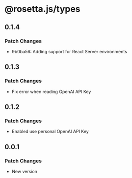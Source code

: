 # @rosetta.js/types

## 0.1.4

### Patch Changes

- 9b0ba56: Adding support for React Server environments

## 0.1.3

### Patch Changes

- Fix error when reading OpenAI API Key

## 0.1.2

### Patch Changes

- Enabled use personal OpenAI API Key

## 0.0.1

### Patch Changes

- New version
